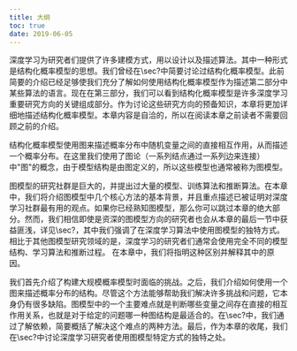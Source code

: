 ```yaml
---
title: 大纲
toc: true
date: 2019-06-05
---
```




深度学习为研究者们提供了许多建模方式，用以设计以及描述算法。其中一种形式是结构化概率模型的思想。我们曾经在\sec?中简要讨论过结构化概率模型。此前简要的介绍已经足够使我们充分了解如何使用结构化概率模型作为描述第二部分中某些算法的语言。现在在第三部分，我们可以看到结构化概率模型是许多深度学习重要研究方向的关键组成部分。作为讨论这些研究方向的预备知识，本章将更加详细地描述结构化概率模型。本章内容是自洽的，所以在阅读本章之前读者不需要回顾之前的介绍。



结构化概率模型使用图来描述概率分布中随机变量之间的直接相互作用，从而描述一个概率分布。在这里我们使用了图论（一系列结点通过一系列边来连接）中"图"的概念，由于模型结构是由图定义的，所以这些模型也通常被称为图模型。



图模型的研究社群是巨大的，并提出过大量的模型、训练算法和推断算法。在本章中，我们将介绍图模型中几个核心方法的基本背景，并且重点描述已被证明对深度学习社群最有用的观点。如果你已经熟知图模型，那么你可以跳过本章的绝大部分。然而，我们相信即使是资深的图模型方向的研究者也会从本章的最后一节中获益匪浅，详见\sec?，其中我们强调了在深度学习算法中使用图模型的独特方式。相比于其他图模型研究领域的是，深度学习的研究者们通常会使用完全不同的模型结构、学习算法和推断过程。
在本章中，我们将指明这种区别并解释其中的原因。



我们首先介绍了构建大规模概率模型时面临的挑战。之后，我们介绍如何使用一个图来描述概率分布的结构。尽管这个方法能够帮助我们解决许多挑战和问题，它本身仍有很多缺陷。图模型中的一个主要难点就是判断哪些变量之间存在直接的相互作用关系，也就是对于给定的问题哪一种图结构是最适合的。在\sec?中，我们通过了解依赖，简要概括了解决这个难点的两种方法。<!-- %最后，在\sec?中，我们讨论并强调了图模型在深度学习中的一些独特之处和一些特有的方法，作为本章的收尾。 -->最后，作为本章的收尾，我们在\sec?中讨论深度学习研究者使用图模型特定方式的独特之处。

